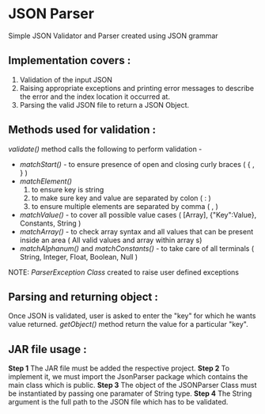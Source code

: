 # JSON Parser

Simple JSON Validator and Parser created using JSON grammar

## Implementation covers :

1. Validation of the input JSON
2. Raising appropriate exceptions and printing error messages to describe the error and the index location it occurred at.
3. Parsing the valid JSON file to return a JSON Object.


## Methods used for validation :

*validate()* method calls the following to perform validation -

 * *matchStart()* - to ensure presence of open and closing curly braces ( { , } )
 * *matchElement()* 
	1. to ensure key is string 
	2. to make sure key and value are separated by colon ( : )
	3. to ensure multiple elements are separated by comma ( , )
 * *matchValue()* - to cover all possible value cases ( [Array], {"Key":Value}, Constants, String )
 * *matchArray()* - to check array syntax and all values that can be present inside an area ( All valid values and array within array s)
 * *matchAlphanum()* and *matchConstants()* - to take care of all terminals ( String, Integer, Float, Boolean, Null )

NOTE: *ParserException Class* created to raise user defined exceptions

## Parsing and returning object :

Once JSON is validated, user is asked to enter the "key" for which he wants value returned.
*getObject()* method return the value for a particular "key".

## JAR file usage :

**Step 1** The JAR file must be added the respective project. 
**Step 2** To implement it, we must import the JsonParser package which contains the main class which is public.
**Step 3** The object of the JSONParser Class must be instantiated by passing one paramater of String type.
**Step 4** The String argument is the full path to the JSON file which has to be validated.


